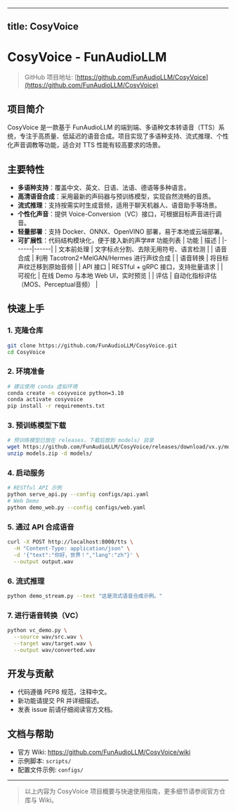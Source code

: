 
---
title: CosyVoice
---


# CosyVoice - FunAudioLLM

> GitHub 项目地址: [https://github.com/FunAudioLLM/CosyVoice](https://github.com/FunAudioLLM/CosyVoice)

## 项目简介
CosyVoice 是一款基于 FunAudioLLM 的端到端、多语种文本转语音（TTS）系统，专注于高质量、低延迟的语音合成。项目实现了多语种支持、流式推理、个性化声音调教等功能，适合对 TTS 性能有较高要求的场景。

## 主要特性
- **多语种支持**：覆盖中文、英文、日语、法语、德语等多种语言。
- **高清语音合成**：采用最新的声码器与预训练模型，实现自然流畅的音质。
- **流式推理**：支持按需实时生成音频，适用于聊天机器人、语音助手等场景。
- **个性化声音**：提供 Voice-Conversion（VC）接口，可根据目标声音进行调音。
- **轻量部署**：支持 Docker、ONNX、OpenVINO 部署，易于本地或云端部署。
- **可扩展性**：代码结构模块化，便于接入新的声学## 功能列表
| 功能 | 描述 |
|------|------|
| 文本前处理 | 文字标点分割、去除无用符号、语言检测 |
| 语音合成 | 利用 Tacotron2+MelGAN/Hermes 进行声纹合成 |
| 语音转换 | 将目标声纹迁移到原始音频 |
| API 接口 | RESTful + gRPC 接口，支持批量请求 |
| 可视化 | 在线 Demo 与本地 Web UI，实时预览 |
| 评估 | 自动化指标评估（MOS、Perceptual音频） |

## 快速上手

### 1. 克隆仓库
```bash
git clone https://github.com/FunAudioLLM/CosyVoice.git
cd CosyVoice
```

### 2. 环境准备
```bash
# 建议使用 conda 虚拟环境
conda create -n cosyvoice python=3.10
conda activate cosyvoice
pip install -r requirements.txt
```

### 3. 预训练模型下载
```bash
# 预训练模型已放在 releases，下载后放到 models/ 目录
wget https://github.com/FunAudioLLM/CosyVoice/releases/download/vx.y/models.zip
unzip models.zip -d models/
```

### 4. 启动服务
```bash
# RESTful API 示例
python serve_api.py --config configs/api.yaml
# Web Demo
python demo_web.py --config configs/web.yaml
```

### 5. 通过 API 合成语音
```bash
curl -X POST http://localhost:8000/tts \
  -H "Content-Type: application/json" \
  -d '{"text":"你好，世界！","lang":"zh"}' \
  --output output.wav
```

### 6. 流式推理
```bash
python demo_stream.py --text "这是流式语音合成示例。"
```

### 7. 进行语音转换（VC）
```bash
python vc_demo.py \
  --source wav/src.wav \
  --target wav/target.wav \
  --output wav/converted.wav
```

## 开发与贡献
- 代码遵循 PEP8 规范，注释中文。
- 新功能请提交 PR 并详细描述。
- 发表 issue 前请仔细阅读官方文档。

## 文档与帮助
- 官方 Wiki: https://github.com/FunAudioLLM/CosyVoice/wiki
- 示例脚本: `scripts/`
- 配置文件示例: `configs/`

---

> 以上内容为 CosyVoice 项目概要与快速使用指南，更多细节请参阅官方仓库与 Wiki。
